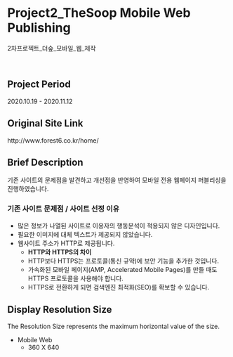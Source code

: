 <h1>Project2_TheSoop Mobile Web Publishing</h1>
<p>2차프로젝트_더숲_모바일_웹_제작</p><br>

<h2>Project Period</h2>
<p>2020.10.19 - 2020.11.12</p>
<h2>Original Site Link</h2>
http://www.forest6.co.kr/home/

<h2>Brief Description</h2>
<p>기존 사이트의 문제점을 발견하고 개선점을 반영하여 모바일 전용 웹페이지 퍼블리싱을 진행하였습니다.</p>
<h3>기존 사이트 문제점 / 사이트 선정 이유</h3>
<ul>
  <li>많은 정보가 나열된 사이트로 이용자의 행동분석이 적용되지 않은 디자인입니다.</li>
  <li>필요한 이미지에 대체 텍스트가 제공되지 않았습니다.</li>
  <li>웹사이트 주소가 HTTP로 제공됩니다.
   <ul>
    <li><strong>HTTP와 HTTPS의 차이</strong></li>
    <li>HTTP보다 HTTPS는 프로토콜(통신 규약)에 보안 기능을 추가한 것입니다.</li>
    <li>가속화된 모바일 페이지(AMP, Accelerated Mobile Pages)를 만들 때도 HTTPS 프로토콜을 사용해야 합니다.</li>
    <li>HTTPS로 전환하게 되면 검색엔진 최적화(SEO)를 확보할 수 있습니다.</li>
   </ul>
  </li>
</ul>

<h2>Display Resolution Size</h2>
<p>The Resolution Size represents the maximum horizontal value of the size.</p>
<ul>
  <li>
    Mobile Web
    <ul>
      <li>360 X 640</li>
    </ul>
  </li>
</ul>
